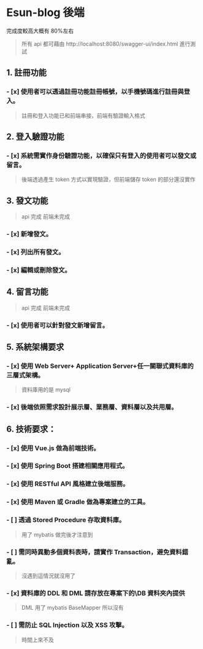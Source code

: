 # Esun-blog 後端

完成度較高大概有 80%左右

> 所有 api 都可藉由 http://localhost:8080/swagger-ui/index.html 進行測試

## 1. 註冊功能

### - [x] 使用者可以透過註冊功能註冊帳號，以手機號碼進行註冊與登入。

> 註冊和登入功能已和前端串接，前端有驗證輸入格式

## 2. 登入驗證功能

### - [x] 系統需實作身份驗證功能，以確保只有登入的使用者可以發文或留言。

> 後端透過產生 token 方式以實現驗證，但前端儲存 token 的部分還沒實作

## 3. 發文功能

> api 完成 前端未完成

### - [x] 新增發文。

### - [x] 列出所有發文。

### - [x] 編輯或刪除發文。

## 4. 留言功能

> api 完成 前端未完成

### - [x] 使用者可以針對發文新增留言。

## 5. 系統架構要求

### - [x] 使用 Web Server+ Application Server+任一關聯式資料庫的三層式架構。

> 資料庫用的是 mysql

### - [x] 後端依照需求設計展示層、業務層、資料層以及共用層。

## 6. 技術要求：

### - [x] 使用 Vue.js 做為前端技術。

### - [x] 使用 Spring Boot 搭建相關應用程式。

### - [x] 使用 RESTful API 風格建立後端服務。

### - [x] 使用 Maven 或 Gradle 做為專案建立的工具。

### - [ ] 透過 Stored Procedure 存取資料庫。

> 用了 mybatis 做完後才注意到

### - [ ] 需同時異動多個資料表時，請實作 Transaction，避免資料錯亂。

> 沒遇到這情況就沒用了

### - [x] 資料庫的 DDL 和 DML 請存放在專案下的\DB 資料夾內提供

> DML 用了 mybatis BaseMapper 所以沒有

### - [ ] 需防止 SQL Injection 以及 XSS 攻擊。

> 時間上來不及
